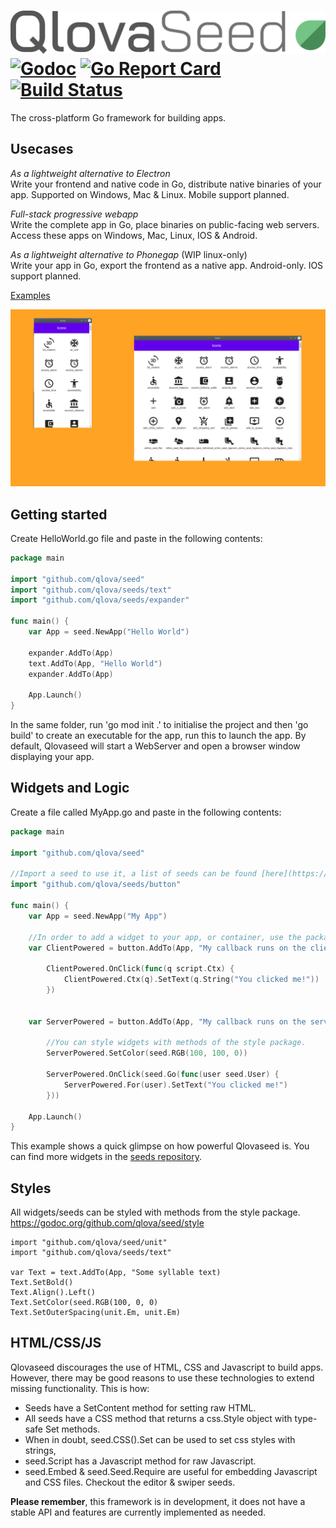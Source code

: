 # ![logo](media/logo.svg) [![Godoc](https://godoc.org/github.com/qlova/seed?status.svg)](https://godoc.org/github.com/qlova/seed) [![Go Report Card](https://goreportcard.com/badge/github.com/qlova/seed)](https://goreportcard.com/report/github.com/qlova/seed) [![Build Status](https://travis-ci.org/qlova/seed.svg?branch=master)](https://travis-ci.org/qlova/seed)

The cross-platform Go framework for building apps.

## Usecases

*As a lightweight alternative to Electron*  
 Write your frontend and native code in Go, distribute native binaries of your app.
 Supported on Windows, Mac & Linux. Mobile support planned.
 
*Full-stack progressive webapp*  
 Write the complete app in Go, place binaries on public-facing web servers.
 Access these apps on Windows, Mac, Linux, IOS & Android.
 
*As a lightweight alternative to Phonegap* (WIP linux-only)  
 Write your app in Go, export the frontend as a native app.
 Android-only. IOS support planned.

[Examples](examples)

![showcase](media/showcase.jpg)

## Getting started

Create HelloWorld.go file and paste in the following contents:

```go
package main

import "github.com/qlova/seed"
import "github.com/qlova/seeds/text"
import "github.com/qlova/seeds/expander"

func main() {
	var App = seed.NewApp("Hello World")

	expander.AddTo(App)
	text.AddTo(App, "Hello World")
	expander.AddTo(App)

	App.Launch()
}

```

In the same folder, run 'go mod init .' to initialise the project and then 'go build' to create an executable for the app, run this to launch the app. By default, Qlovaseed will start a WebServer and open a browser window displaying your app.

## Widgets and Logic

Create a file called MyApp.go and paste in the following contents:

```go
package main

import "github.com/qlova/seed"

//Import a seed to use it, a list of seeds can be found [here](https://github.com/qlova/seeds).
import "github.com/qlova/seeds/button"

func main() {
	var App = seed.NewApp("My App")

	//In order to add a widget to your app, or container, use the package's AddTo method.
	var ClientPowered = button.AddTo(App, "My callback runs on the client")
	
		ClientPowered.OnClick(func(q script.Ctx) {
			ClientPowered.Ctx(q).SetText(q.String("You clicked me!"))
		})
	
	
	var ServerPowered = button.AddTo(App, "My callback runs on the server")
	
		//You can style widgets with methods of the style package.
		ServerPowered.SetColor(seed.RGB(100, 100, 0))
	
		ServerPowered.OnClick(seed.Go(func(user seed.User) {
			ServerPowered.For(user).SetText("You clicked me!")
		}))

	App.Launch()
}
```

This example shows a quick glimpse on how powerful Qlovaseed is. You can find more widgets in the [seeds repository](https://github.com/qlova/seeds).

## Styles

All widgets/seeds can be styled with methods from the style package.
https://godoc.org/github.com/qlova/seed/style

```
import "github.com/qlova/seed/unit"
import "github.com/qlova/seeds/text"

var Text = text.AddTo(App, "Some syllable text)
Text.SetBold()
Text.Align().Left()
Text.SetColor(seed.RGB(100, 0, 0)
Text.SetOuterSpacing(unit.Em, unit.Em)
```

## HTML/CSS/JS

Qlovaseed discourages the use of HTML, CSS and Javascript to build apps.
However, there may be good reasons to use these technologies to extend missing functionality. This is how:

* Seeds have a SetContent method for setting raw HTML.
* All seeds have a CSS method that returns a css.Style object with type-safe Set methods.
* When in doubt, seed.CSS().Set can be used to set css styles with strings,
* seed.Script has a Javascript method for raw Javascript.
* seed.Embed & seed.Seed.Require are useful for embedding Javascript and CSS files. Checkout the editor & swiper seeds.

**Please remember**, this framework is in development, it does not have a stable API and features are currently implemented as needed.
